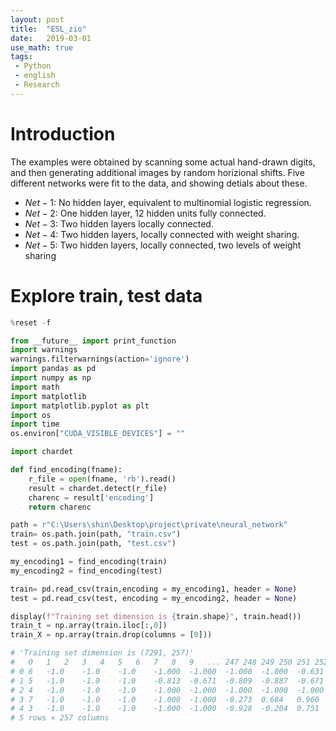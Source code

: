 ```yaml
---
layout: post
title:  "ESL_zio"
date:   2019-03-01
use_math: true
tags:
 - Python
 - english
 - Research
---
```


# Introduction

The examples were obtained by scanning some actual hand-drawn digits, and then generating additional images by random horizional shifts. Five different networks were fit to the data, and showing detials about these.

* $Net-1$: No hidden layer, equivalent to multinomial logistic regression.
* $Net-2$: One hidden layer, 12 hidden units fully connected.
* $Net-3$: Two hidden layers locally connected.
* $Net-4$: Two hidden layers, locally connected with weight sharing.
* $Net-5$: Two hidden layers, locally connected, two levels of weight sharing

# Explore train, test data

```python
%reset -f

from __future__ import print_function
import warnings
warnings.filterwarnings(action='ignore')
import pandas as pd
import numpy as np
import math
import matplotlib
import matplotlib.pyplot as plt
import os
import time
os.environ["CUDA_VISIBLE_DEVICES"] = ""

import chardet

def find_encoding(fname):
    r_file = open(fname, 'rb').read()
    result = chardet.detect(r_file)
    charenc = result['encoding']
    return charenc

path = r"C:\Users\shin\Desktop\project\private\neural_network"
train= os.path.join(path, "train.csv")
test = os.path.join(path, "test.csv")

my_encoding1 = find_encoding(train)
my_encoding2 = find_encoding(test)

train= pd.read_csv(train,encoding = my_encoding1, header = None)
test = pd.read_csv(test, encoding = my_encoding2, header = None)

display(f"Training set dimension is {train.shape}", train.head())
train_t = np.array(train.iloc[:,0])
train_X = np.array(train.drop(columns = [0]))

# 'Training set dimension is (7291, 257)'
#   0	1	2	3	4	5	6	7	8	9	...	247	248	249	250	251	252	253	254	255	256
# 0	6	-1.0	-1.0	-1.0	-1.000	-1.000	-1.000	-1.000	-0.631	0.862	...	0.304	0.823	1.000	0.482	-0.474	-0.991	-1.000	-1.000	-1.000	-1.0
# 1	5	-1.0	-1.0	-1.0	-0.813	-0.671	-0.809	-0.887	-0.671	-0.853	...	-0.671	-0.671	-0.033	0.761	0.762	0.126	-0.095	-0.671	-0.828	-1.0
# 2	4	-1.0	-1.0	-1.0	-1.000	-1.000	-1.000	-1.000	-1.000	-1.000	...	-1.000	-1.000	-1.000	-0.109	1.000	-0.179	-1.000	-1.000	-1.000	-1.0
# 3	7	-1.0	-1.0	-1.0	-1.000	-1.000	-0.273	0.684	0.960	0.450	...	-0.318	1.000	0.536	-0.987	-1.000	-1.000	-1.000	-1.000	-1.000	-1.0
# 4	3	-1.0	-1.0	-1.0	-1.000	-1.000	-0.928	-0.204	0.751	0.466	...	0.466	0.639	1.000	1.000	0.791	0.439	-0.199	-0.883	-1.000	-1.0
# 5 rows × 257 columns
```
